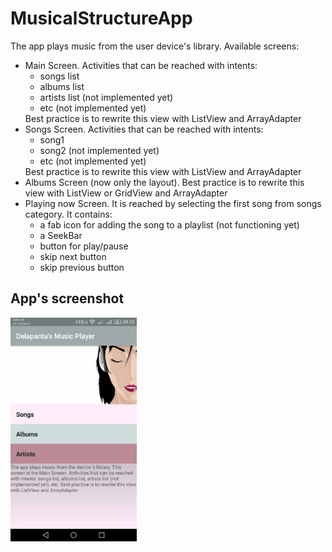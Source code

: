 # MusicalStructureApp

The app plays music from the user device's library.
Available screens:
<ul>
  <li>Main Screen. 
    Activities that can be reached with intents: <ul><li>songs list</li>
    <li>albums list</li> <li>artists list (not implemented yet)</li> <li>etc (not implemented yet)</li></ul> 
    Best practice is to rewrite this view with ListView and ArrayAdapter</li>
  <li> Songs Screen. 
    Activities that can be reached with intents: <ul><li>song1</li><li>song2 (not implemented yet)</li><li>etc (not implemented yet)</li></ul>
    Best practice is to rewrite this view with ListView and ArrayAdapter</li>
  <li> Albums Screen (now only the layout). 
    Best practice is to rewrite this view with ListView or GridView and ArrayAdapter</li>
  <li>Playing now Screen.
    It is reached by selecting the first song from songs category. It contains: 
    <ul>
      <li>a fab icon for adding the song to a playlist (not functioning yet)</li>
      <li>a SeekBar</li>
      <li>button for play/pause</li>
      <li>skip next button</li>
      <li>skip previous button</li></ul></li>
</ul>

<h2>App's screenshot</h2>
<img src="screenshots/music_player.png" width="40%"/>
